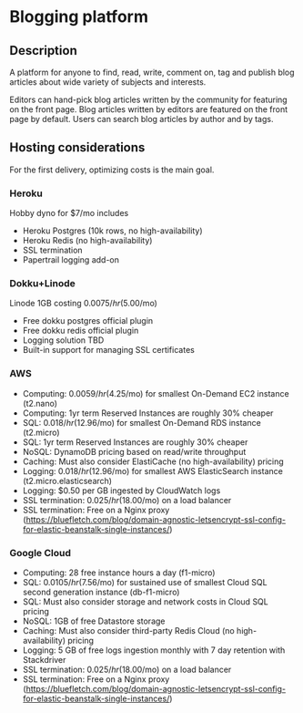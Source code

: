 # Blogging platform

## Description

A platform for anyone to find, read, write, comment on, tag and publish blog articles
about wide variety of subjects and interests.

Editors can hand-pick blog articles written by the community for featuring on the
front page. Blog articles written by editors are featured on the front page by default.
Users can search blog articles by author and by tags.

## Hosting considerations

For the first delivery, optimizing costs is the main goal.

### Heroku
Hobby dyno for $7/mo includes
- Heroku Postgres (10k rows, no high-availability)
- Heroku Redis (no high-availability)
- SSL termination
- Papertrail logging add-on

### Dokku+Linode
Linode 1GB costing $0.0075/hr ($5.00/mo)
- Free dokku postgres official plugin
- Free dokku redis official plugin
- Logging solution TBD
- Built-in support for managing SSL certificates

### AWS
- Computing: $0.0059/hr ($4.25/mo) for smallest On-Demand EC2 instance (t2.nano)
- Computing: 1yr term Reserved Instances are roughly 30% cheaper
- SQL: $0.018/hr ($12.96/mo) for smallest On-Demand RDS instance (t2.micro)
- SQL: 1yr term Reserved Instances are roughly 30% cheaper
- NoSQL: DynamoDB pricing based on read/write throughput
- Caching: Must also consider ElastiCache (no high-availability) pricing
- Logging: $0.018/hr ($12.96/mo) for smallest AWS ElasticSearch instance (t2.micro.elasticsearch)
- Logging: $0.50 per GB ingested by CloudWatch logs
- SSL termination: $0.025/hr ($18.00/mo) on a load balancer
- SSL termination: Free on a Nginx proxy (https://bluefletch.com/blog/domain-agnostic-letsencrypt-ssl-config-for-elastic-beanstalk-single-instances/)

### Google Cloud
- Computing: 28 free instance hours a day (f1-micro)
- SQL: $0.0105/hr ($7.56/mo) for sustained use of smallest Cloud SQL second generation instance (db-f1-micro)
- SQL: Must also consider storage and network costs in Cloud SQL pricing
- NoSQL: 1GB of free Datastore storage
- Caching: Must also consider third-party Redis Cloud (no high-availability) pricing
- Logging: 5 GB of free logs ingestion monthly with 7 day retention with Stackdriver
- SSL termination: $0.025/hr ($18.00/mo) on a load balancer
- SSL termination: Free on a Nginx proxy (https://bluefletch.com/blog/domain-agnostic-letsencrypt-ssl-config-for-elastic-beanstalk-single-instances/)
